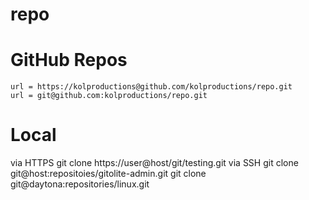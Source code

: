 # repo
# GitHub Repos
	url = https://kolproductions@github.com/kolproductions/repo.git
	url = git@github.com:kolproductions/repo.git

# Local
  via HTTPS      git clone https://user@host/git/testing.git
  via  SSH       git clone git@host:repositoies/gitolite-admin.git
                 git clone git@daytona:repositories/linux.git

